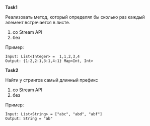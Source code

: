 **Task1**

Реализовать метод, который определял бы сколько раз каждый элемент встречается в листе.
1. со Stream API
2. без

Пример:

    Input: List<Integer> =  1,1,2,3,4
    Output: {1:2,2:1,3:1,4:1} Map<Int, Int>

**Task2**

Найти у стрингов самый длинный префикс
1. со Stream API
2. без

Пример:

    Input: List<String> = ["abc", "abd", "abf"]
    Output: String = "ab"
